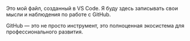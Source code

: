 Это мой файл, созданный в VS Code.
Я буду здесь записывать свои мысли и наблюдения по работе с GitHub.

GitHub — это не просто инструмент, это полноценная экосистема для профессионального развития.